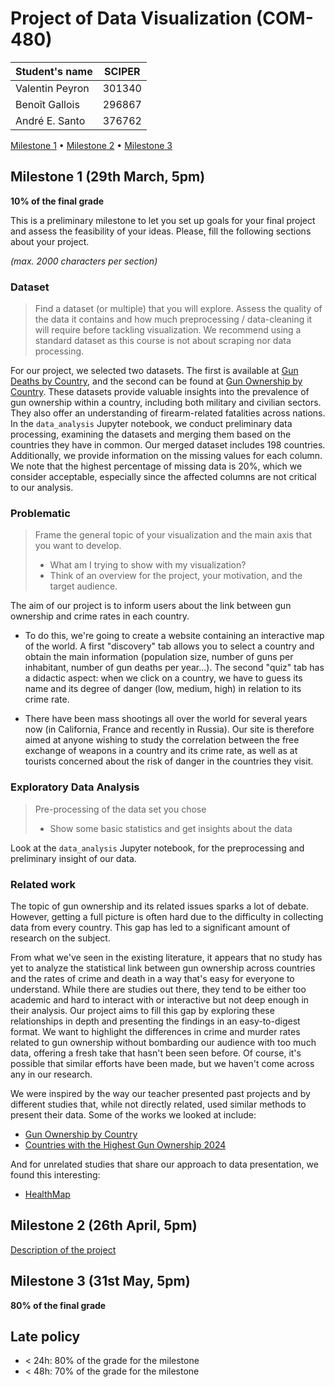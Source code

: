 # Project of Data Visualization (COM-480)

| Student's name | SCIPER |
| -------------- | ------ |
|Valentin Peyron |301340 |
|Benoît Gallois |296867 |
| André E. Santo | 376762 |

[Milestone 1](#milestone-1) • [Milestone 2](#milestone-2) • [Milestone 3](#milestone-3)

## Milestone 1 (29th March, 5pm)

**10% of the final grade**

This is a preliminary milestone to let you set up goals for your final project and assess the feasibility of your ideas.
Please, fill the following sections about your project.

*(max. 2000 characters per section)*

### Dataset

> Find a dataset (or multiple) that you will explore. Assess the quality of the data it contains and how much preprocessing / data-cleaning it will require before tackling visualization. We recommend using a standard dataset as this course is not about scraping nor data processing.

For our project, we selected two datasets. The first is available at [Gun Deaths by Country](https://worldpopulationreview.com/country-rankings/gun-deaths-by-country), and the second can be found at [Gun Ownership by Country](https://worldpopulationreview.com/country-rankings/gun-ownership-by-country). These datasets provide valuable insights into the prevalence of gun ownership within a country, including both military and civilian sectors. They also offer an understanding of firearm-related fatalities across nations. In the `data_analysis` Jupyter notebook, we conduct preliminary data processing, examining the datasets and merging them based on the countries they have in common. Our merged dataset includes 198 countries. Additionally, we provide information on the missing values for each column. We note that the highest percentage of missing data is 20%, which we consider acceptable, especially since the affected columns are not critical to our analysis.
### Problematic

> Frame the general topic of your visualization and the main axis that you want to develop.
> - What am I trying to show with my visualization?
> - Think of an overview for the project, your motivation, and the target audience.

The aim of our project is to inform users about the link between gun ownership and crime rates in each country. 

- To do this, we're going to create a website containing an interactive map of the world. A first "discovery" tab allows you to select a country and obtain the main information (population size, number of guns per inhabitant, number of gun deaths per year...). The second "quiz" tab has a didactic aspect: when we click on a country, we have to guess its name and its degree of danger (low, medium, high) in relation to its crime rate.

- There have been mass shootings all over the world for several years now (in California, France and recently in Russia). Our site is therefore aimed at anyone wishing to study the correlation between the free exchange of weapons in a country and its crime rate, as well as at tourists concerned about the risk of danger in the countries they visit.


### Exploratory Data Analysis

> Pre-processing of the data set you chose
> - Show some basic statistics and get insights about the data

Look at the `data_analysis` Jupyter notebook, for the preprocessing and preliminary insight of our data.
### Related work
The topic of gun ownership and its related issues sparks a lot of debate. However, getting a full picture is often hard due to the difficulty in collecting data from every country. This gap has led to a significant amount of research on the subject.

From what we've seen in the existing literature, it appears that no study has yet to analyze the statistical link between gun ownership across countries and the rates of crime and death in a way that's easy for everyone to understand. While there are studies out there, they tend to be either too academic and hard to interact with or interactive but not deep enough in their analysis. Our project aims to fill this gap by exploring these relationships in depth and presenting the findings in an easy-to-digest format. We want to highlight the differences in crime and murder rates related to gun ownership without bombarding our audience with too much data, offering a fresh take that hasn't been seen before. Of course, it's possible that similar efforts have been made, but we haven't come across any in our research.

We were inspired by the way our teacher presented past projects and by different studies that, while not directly related, used similar methods to present their data. Some of the works we looked at include:

- [Gun Ownership by Country](https://worldpopulationreview.com/country-rankings/gun-ownership-by-country)
- [Countries with the Highest Gun Ownership 2024](https://ceoworld.biz/2024/01/05/revealed-countries-with-highest-gun-ownership-2024/)

And for unrelated studies that share our approach to data presentation, we found this interesting:
- [HealthMap](https://healthmap.org/pt/)
## Milestone 2 (26th April, 5pm)

[Description of the project](milestone2.pdf)


## Milestone 3 (31st May, 5pm)

**80% of the final grade**


## Late policy

- < 24h: 80% of the grade for the milestone
- < 48h: 70% of the grade for the milestone

